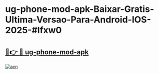 # ug-phone-mod-apk-Baixar-Gratis-Ultima-Versao-Para-Android-IOS-2025-#lfxw0

# <h2><a href="https://ainizakaria.my?title=ug-phone-mod-apk&ref=22M">🔗👉 🔴 ug-phone-mod-apk</a></h2>

[![acn](https://github.com/user-attachments/assets/0f9c940e-d8b0-45ae-aac7-cd30a18b3e1c)](https://ainizakaria.my?title=ug-phone-mod-apk&ref=22M)

